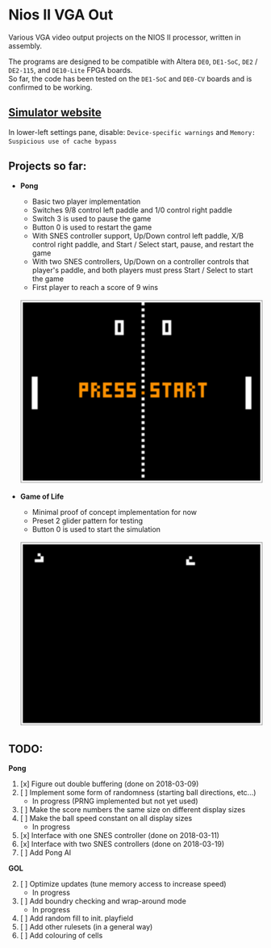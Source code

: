 # Nios II VGA Out
Various VGA video output projects on the NIOS II processor, written in assembly.

The programs are designed to be compatible with Altera `DE0`, `DE1-SoC`, `DE2` / `DE2-115`, and `DE10-Lite` FPGA boards.  
So far, the code has been tested on the `DE1-SoC` and `DE0-CV` boards and is confirmed to be working.

## [Simulator website](https://cpulator.01xz.net/?sys=nios-de0)
In lower-left settings pane, disable: `Device-specific warnings` and `Memory: Suspicious use of cache bypass`

## Projects so far:                                         
* **Pong**  
	- Basic two player implementation
	- Switches 9/8 control left paddle and 1/0 control right paddle
	- Switch 3 is used to pause the game
	- Button 0 is used to restart the game
	- With SNES controller support, Up/Down control left paddle, X/B control right paddle, and Start / Select start, pause, and restart the game
	- With two SNES controllers, Up/Down on a controller controls that player's paddle, and both players must press Start / Select to start the game
	- First player to reach a score of 9 wins
	
	<br>
	<img src="Pong/Screenshots/Pong.gif" alt="Pong" style="width: 500px;"/>
	
	                     
* **Game of Life**  
	- Minimal proof of concept implementation for now
	- Preset 2 glider pattern for testing
	- Button 0 is used to start the simulation
	
	<br>
	<img src="GOL/Screenshots/GOL_New.gif" alt="GOL" style="width: 500px;"/>
	
## TODO:

**Pong**

1. [x] Figure out double buffering (done on 2018-03-09)
1. [ ] Implement some form of randomness (starting ball directions, etc...)
	- In progress (PRNG implemented but not yet used)
1. [ ] Make the score numbers the same size on different display sizes
1. [ ] Make the ball speed constant on all display sizes
	- In progress
1. [x] Interface with one SNES controller (done on 2018-03-11)
1. [x] Interface with two SNES controllers (done on 2018-03-19)
1. [ ] Add Pong AI

**GOL**

2. [ ] Optimize updates (tune memory access to increase speed)
	- In progress
2. [ ] Add boundry checking and wrap-around mode
	- In progress
2. [ ] Add random fill to init. playfield
2. [ ] Add other rulesets (in a general way)
2. [ ] Add colouring of cells
